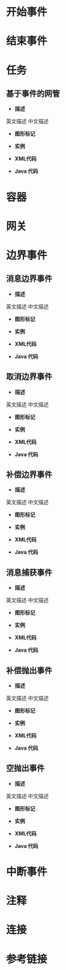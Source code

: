 # 开始事件
# 结束事件
# 任务

## 基于事件的网管

- **描述**  

英文描述
中文描述

- **图形标记**  

- **实例**  

- **XML代码**

- **Java 代码**  


# 容器
# 网关

# 边界事件

## 消息边界事件

- **描述**  

英文描述
中文描述

- **图形标记**  

- **实例**  

- **XML代码**

- **Java 代码**  

## 取消边界事件

- **描述**  

英文描述
中文描述

- **图形标记**  

- **实例**  

- **XML代码**

- **Java 代码**  

## 补偿边界事件

- **描述**  

英文描述
中文描述

- **图形标记**  

- **实例**  

- **XML代码**

- **Java 代码**  

## 消息捕获事件

- **描述**  

英文描述
中文描述

- **图形标记**  

- **实例**  

- **XML代码**

- **Java 代码**  

## 补偿抛出事件  

- **描述**  

英文描述
中文描述

- **图形标记**  

- **实例**  

- **XML代码**

- **Java 代码**  

## 空抛出事件

- **描述**  

英文描述
中文描述

- **图形标记**  

- **实例**  

- **XML代码**

- **Java 代码**  


# 中断事件
# 注释
# 连接  



# 参考链接  






[activiti_5.16_manual]:http://www.mossle.com/docs/activiti/index.html  
[activiti_user_manual]:http://www.activiti.org/userguide/index.html
[jboos_drools_link]:http://www.drools.org/
[spring_activiti_drools]:http://itindex.net/detail/54205-spring-activiti-drools
